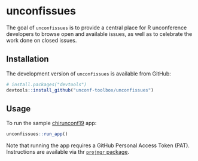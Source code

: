 
# unconfissues

The goal of `unconfissues` is to provide a central place for R
unconference developers to browse open and available issues, as well as
to celebrate the work done on closed issues.

## Installation

The development version of `unconfissues` is available from GitHub:

``` r
# install.packages("devtools")
devtools::install_github("unconf-toolbox/unconfissues")
```

## Usage

To run the sample [chirunconf19](https://chirunconf.github.io/) app:

``` r
unconfissues::run_app()
```

Note that running the app requires a GitHub Personal Access Token (PAT).
Instructions are available via thr [`projmgr`
package](https://emilyriederer.github.io/projmgr/articles/github-pat.html).

